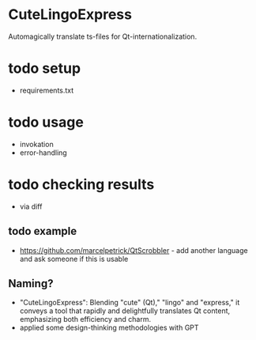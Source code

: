 # CuteLingoExpress
Automagically translate ts-files for Qt-internationalization.

# todo setup
* requirements.txt
# todo usage
* invokation
* error-handling
# todo checking results
* via diff

## todo example
* https://github.com/marcelpetrick/QtScrobbler - add another language and ask someone if this is usable

## Naming?
* "CuteLingoExpress": Blending "cute" (Qt)," "lingo" and "express," it conveys a tool that rapidly and delightfully translates Qt content, emphasizing both efficiency and charm.
* applied some design-thinking methodologies with GPT

